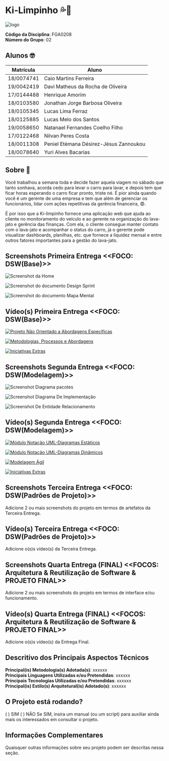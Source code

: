 # Ki-Limpinho 💦🚗

![logo](docs/assets/img/personalizacao/logoRodas.svg) 

**Código da Disciplina**: FGA0208<br>
**Número do Grupo**: 02<br>

## Alunos 🤓
|Matrícula | Aluno |
| -- | -- |
| 18/0074741  |  Caio Martins Ferreira |
| 19/0042419 |  Davi Matheus da Rocha de Oliveira |
| 17/0144488  |  Henrique Amorim |
| 18/0103580  |  Jonathan Jorge Barbosa Oliveira |
| 18/0105345  |  Lucas Lima Ferraz |
| 18/0125885  |  Lucas Melo dos Santos |
| 19/0058650  |  Natanael Fernandes Coelho Filho |
| 17/0122468  |  Nilvan Peres Costa |
| 18/0011308  |  Peniel Etèmana Désirez-Jésus Zannoukou |
| 18/0078640  |  Yuri Alves Bacarias |

## Sobre 🤔
Você trabalhou a semana toda e decide fazer aquela viagem no sábado que tanto sonhava, acorda cedo para levar o carro para lavar, e depois tem que ficar horas esperando o carro ficar pronto, triste né. É pior ainda quando você é um gerente de uma empresa e tem que além de gerenciar os funcionários, lidar com ações repetitivas da gerência financeira, 😨.

É por isso que a Ki-limpinho fornece uma aplicação web que ajuda ao cliente no monitoramento do veículo e ao gerente na organização do lava-jato e gerência das finanças. Com ela, o cliente consegue manter contato com o lava-jato e acompanhar o status do carro, já o gerente pode visualizar dashboards, planilhas, etc. que fornece a liquidez mensal e entre outros fatores importantes para a gestão do lava-jato.

## Screenshots Primeira Entrega <<FOCO: DSW(Base)>>

![Screenshot da Home](docs/assets/img/screenshots/entrega1/screen1.png)

![Screenshot do documento Design Sprint](docs/assets/img/screenshots/entrega1/screen2.png)

![Screenshot do documento Mapa Mental](docs/assets/img/screenshots/entrega1/screen3.png)


## Vídeo(s) Primeira Entrega <<FOCO: DSW(Base)>>

[![Projeto Não Orientado a Abordagens Específicas](docs/assets/img/screenshots/entrega1/Thumb-1.png)](https://youtu.be/NOMtTlRX-6E)

[![Metodologias, Processos e Abordagens](docs/assets/img/screenshots/entrega1/Thumb-2.png)](https://youtu.be/ysbCv35X5WY)

[![Iniciativas Extras](docs/assets/img/screenshots/entrega1/Thumb-3.png)](https://youtu.be/ME-ElzwlVs0)

## Screenshots Segunda Entrega <<FOCO: DSW(Modelagem)>>

![Screenshot Diagrama pacotes](docs/assets/img/screenshots/entrega2/screen1.png)

![Screenshot Diagrama De Implementação](docs/assets/img/screenshots/entrega2/screen2.png)

![Screenshot De Entidade Relacionamento](docs/assets/img/screenshots/entrega2/screen3-V1.png)

## Vídeo(s) Segunda Entrega <<FOCO: DSW(Modelagem)>>

[![Módulo Notação UML-Diagramas Estáticos](docs/assets/img/screenshots/entrega2/Thumb-V1.png)](https://youtu.be/eWh2CRP5xsk)

[![Módulo Notação UML-Diagramas Dinâmicos](docs/assets/img/screenshots/entrega2/Thumb-2-V1.png)](https://www.youtube.com/watch?v=SRXFpjQESlw)

[![Modelagem Ágil](docs/assets/img/screenshots/entrega2/Thumb-1-V1.png)](https://www.youtube.com/watch?v=yqWRY3LcKrg)

[![Iniciativas Extras](docs/assets/img/screenshots/entrega2/Thumb-3-V1.png)](https://www.youtube.com/watch?v=WBk3WFXbHGU)

## Screenshots Terceira Entrega <<FOCO: DSW(Padrões de Projeto)>>
Adicione 2 ou mais screenshots do projeto em termos de artefatos da Terceira Entrega.

## Vídeo(s) Terceira Entrega <<FOCO: DSW(Padrões de Projeto)>>
Adicione o(s)s vídeo(s) da Terceira Entrega.

## Screenshots Quarta Entrega (FINAL) <<FOCOS: Arquitetura & Reutilização de Software & PROJETO FINAL>>
Adicione 2 ou mais screenshots do projeto em termos de interface e/ou funcionamento.

## Vídeo(s) Quarta Entrega (FINAL) <<FOCOS: Arquitetura & Reutilização de Software & PROJETO FINAL>>
Adicione o(s)s vídeo(s) da Entrega Final.

## Descritivo dos Principais Aspectos Técnicos 
**Principal(is) Metodologia(s) Adotada(s)**: xxxxxx<br>
**Principais Linguagens Utilizadas e/ou Pretendidas**: xxxxxx<br>
**Principais Tecnologias Utilizadas e/ou Pretendidas**: xxxxxx<br>
**Principal(is) Estilo(s) Arquitetural(is) Adotado(s)**: xxxxxx<br>

## O Projeto está rodando?
( ) SIM
( ) NÃO
Se SIM, insira um manual (ou um script) para auxiliar ainda mais os interessados em consultar o projeto.

## Informações Complementares 
Quaisquer outras informações sobre seu projeto podem ser descritas nessa seção.